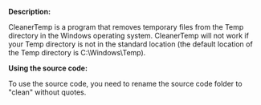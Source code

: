 <b>Description:</b>

CleanerTemp is a program that removes temporary files from the Temp directory in the Windows operating system. 
CleanerTemp will not work if your Temp directory is not in the standard location (the default location of the Temp directory is C:\Windows\Temp).

<b>Using the source code:</b>

To use the source code, you need to rename the source code folder to "clean" without quotes.
